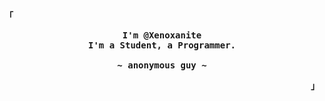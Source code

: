 <div align="justify">
<p align="left"><strong><samp>「</samp></strong></p>
  <p align="center">
    <samp>
      <b>
        I'm @Xenoxanite
      <br>
        I'm a Student, a Programmer.
      </b>
      <br>
      <br>
      <b>
        ~ anonymous guy ~
      </b>
    </samp>
  </p>
<p align="right"><strong><samp>」</samp></strong></p>
</div>
